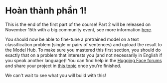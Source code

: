 # Hoàn thành phần 1!

This is the end of the first part of the course! Part 2 will be released on November 15th with a big community event, see more information [here](https://huggingface.co/blog/course-launch-event).

You should now be able to fine-tune a pretrained model on a text classification problem (single or pairs of sentences) and upload the result to the Model Hub. To make sure you mastered this first section, you should do exactly that on a problem that interests you (and not necessarily in English if you speak another language)! You can find help in the [Hugging Face forums](https://discuss.huggingface.co/) and share your project in [this topic](https://discuss.huggingface.co/t/share-your-projects/6803) once you're finished.

We can't wait to see what you will build with this!

